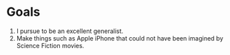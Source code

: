 # Goals

1. I pursue to be an excellent generalist. 
2. Make things such as Apple iPhone that could not have been imagined by Science Fiction movies.
